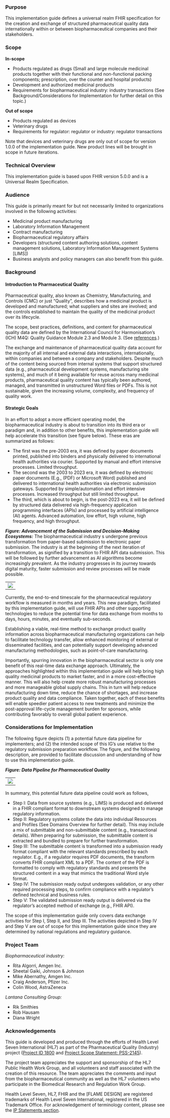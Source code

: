 ### Purpose
This implementation guide defines a universal realm FHIR specification for the creation and exchange of structured pharmaceutical quality data internationally within or between biopharmaceutical companies and their stakeholders.

### Scope
**In-scope**
- Products regulated as drugs (Small and large molecule medicinal products together with their functional and non-functional packing components; prescription, over the counter and hospital products)
- Development and authorized medicinal products
- Requirements for biopharmaceutical industry: industry transactions (See Background/Considerations for Implementation for further detail on this topic.)

**Out of scope**
- Products regulated as devices
- Veterinary drugs
- Requirements for regulator: regulator or industry: regulator transactions

Note that devices and veterinary drugs are only out of scope for version 1.0.0 of the implementation guide. New product lines will be brought in scope in future iterations.

### Technical Overview
This implementation guide is based upon FHIR version 5.0.0 and is a Universal Realm Specification.

### Audience
This guide is primarily meant for but not necessarily limited to organizations involved in the following activities:
- Medicinal product manufacturing
- Laboratory Information Management
- Contract manufacturing
- Biopharmaceutical regulatory affairs
- Developers (structured content authoring solutions, content management solutions, Laboratory Information Management Systems [LIMS])
- Business analysts and policy managers can also benefit from this guide.

### Background
#### Introduction to Pharmaceutical Quality
Pharmaceutical quality, also known as Chemistry, Manufacturing, and Controls (CMC) or just “Quality”, describes how a medicinal product is developed and manufactured; what suppliers and sites are involved; and the controls established to maintain the quality of the medicinal product over its lifecycle.

The scope, best practices, definitions, and content for pharmaceutical quality data are defined by the International Council for Harmonisation’s (ICH) M4Q: Quality Guidance Module 2.3 and Module 3. (See [references](best_practices.html).)

The exchange and maintenance of pharmaceutical quality data account for the majority of all internal and external data interactions, internationally, within companies and between a company and stakeholders. Despite much of the content being sourced from internal systems that support structured data (e.g., pharmaceutical development systems, manufacturing site systems), and much of it being available for reuse across many medicinal products, pharmaceutical quality content has typically been authored, managed, and transmitted in unstructured Word files or PDFs. This is not sustainable, given the increasing volume, complexity, and frequency of quality work.

#### Strategic Goals
In an effort to adopt a more efficient operating model, the biopharmaceutical industry is about to transition into its third era or paradigm and, in addition to other benefits, this implementation guide will help accelerate this transition (see figure below). These eras are summarized as follows:
- The first was the pre-2003 era, it was defined by paper documents printed, published into binders and physically delivered to international health authorities via courier. Supported by manual and effort intensive processes. Limited throughput.
- The second was the 2003 to 2023 era, it was defined by electronic paper documents (E.g., (PDF) or Microsoft Word) published and delivered to international health authorities via electronic submission gateways. Supported by simple/automation and effort intensive processes. Increased throughput but still limited throughput.
- The third, which is about to begin, is the post-2023 era, it will be defined by structured data delivered via high-frequency application programming interfaces (APIs) and processed by artificial intelligence (AI) agents. Advanced automation, low effort, high volume, high frequency, and high throughput.

***Figure: Advancement of the Submission and Decision-Making Ecosystems:*** The biopharmaceutical industry s undergone previous transformation from paper-based submission to electronic paper submission. The industry is at the beginning of the next iteration of transformation, as signified by a transition to FHIR API data submission. This will be followed by further advancement as AI algorithms become increasingly prevalent. As the industry progresses in its journey towards digital maturity, faster submission and review processes will be made possible.
<table><tr><td><img src="pharm_industry_timeline.png" /></td></tr></table>

Currently, the end-to-end timescale for the pharmaceutical regulatory workflow is measured in months and years. This new paradigm, facilitated by this implementation guide, will use FHIR APIs and other supporting technologies to reduce the potential time for data exchange from months to days, hours, minutes, and eventually sub-seconds.

Establishing a viable, real-time method to exchange product quality information across biopharmaceutical manufacturing organizations can help to facilitate technology transfer, allow enhanced monitoring of external or disseminated facilities, and can potentially support developing advanced manufacturing methodologies, such as point-of-care manufacturing.

Importantly, spurring innovation in the biopharmaceutical sector is only one benefit of this real-time data exchange approach. Ultimately, the approaches highlighted within this implementation guide will help bring high quality medicinal products to market faster, and in a more cost-effective manner. This will also help create more robust manufacturing processes and more manageable global supply chains. This in turn will help reduce manufacturing down time, reduce the chance of shortages, and increase product quality and data compliance. Taken together, each of these benefits will enable speedier patient access to new treatments and minimize the post-approval life-cycle management burden for sponsors, while contributing favorably to overall global patient experience.

### Considerations for Implementation
The following figure depicts (1) a potential future data pipeline for implementers; and (2) the intended scope of this IG’s use relative to the regulatory submission preparation workflow. The figure, and the following description, are provided to facilitate discussion and understanding of how to use this implementation guide.

***Figure: Data Pipeline for Pharmaceutical Quality***
<table><tr><td><img src="PQ_data_pipeline-800.png" /></td></tr></table>

In summary, this potential future data pipeline could work as follows, 
- Step I: Data from source systems (e.g., LIMS) is produced and delivered in a FHIR compliant format to downstream systems designed to manage regulatory information.
- Step II: Regulatory systems collate the data into individual Resources and Profiles (See Domains Overview for further detail). This may include a mix of submittable and non-submittable content (e.g., transactional details). When preparing for submission, the submittable content is extracted and bundled to prepare for further transformation.
- Step III: The submittable content is transformed into a submission ready format compliant with the relevant standards prescribed by each regulator. E.g., if a regulator requires PDF documents, the transform converts FHIR compliant XML to a PDF. The content of the PDF is formatted to comply with regulatory standards and presents the structured content in a way that mimics the traditional Word style format.
- Step IV: The submission ready output undergoes validation, or any other required processing steps, to confirm compliance with a regulator’s defined technical and business rules.
- Step V: The validated submission ready output is delivered via the regulator’s accepted method of exchange (e.g., FHIR API).

The scope of this implementation guide only covers data exchange activities for Step I, Step II, and Step III. The activities depicted in Step IV and Step V are out of scope for this implementation guide since they are determined by national regulations and regulatory guidance.

### Project Team
*Biopharmaceutical industry:*
- Rita Algorri, Amgen Inc.
- Sheetal Gaiki, Johnson & Johnson
- Mike Abernathy, Amgen Inc.
- Craig Anderson, Pfizer Inc.
- Colin Wood, AstraZeneca 

*Lantana Consulting Group:*
- Rik Smithies
- Rob Hausam
- Diana Wright

### Acknowledgements
This guide is developed and produced through the efforts of Health Level Seven International (HL7) as part of the Pharmaceutical Quality (Industry) project ([Project ID 1800](https://www.hl7.org/special/Committees/projman/searcbleProjectIndex.cfm?action=edit&ProjectNumber=1800) and [Project Scope Statement: PSS-2145](https://jira.hl7.org/browse/PSS-2145)).

The project team appreciates the support and sponsorship of the HL7 Public Health Work Group, and all volunteers and staff associated with the creation of this resource. The team appreciates the comments and input from the biopharmaceutical community as well as the HL7 volunteers who participate in the Biomedical Research and Regulation Work Group.

Health Level Seven, HL7, FHIR and the [FLAME DESIGN] are registered trademarks of Health Level Seven International, registered in the US Trademark Office. For acknowledgement of terminology content, please see the [IP Statements section](downloads.html).